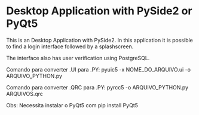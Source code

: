 # Desktop Application with PySide2 or PyQt5
This is an Desktop Application with PySide2. 
In this application it is possible to find a login interface followed by a splashscreen.

The interface also has user verification using PostgreSQL.

Comando para converter .UI para .PY:
pyuic5 -x NOME_DO_ARQUIVO.ui -o ARQUIVO_PYTHON.py

Comando para converter .QRC para .PY:
pyrcc5 -o ARQUIVO_PYTHON.py ARQUIVOS.qrc

Obs: Necessita instalar o PyQt5 com
pip install PyQt5
